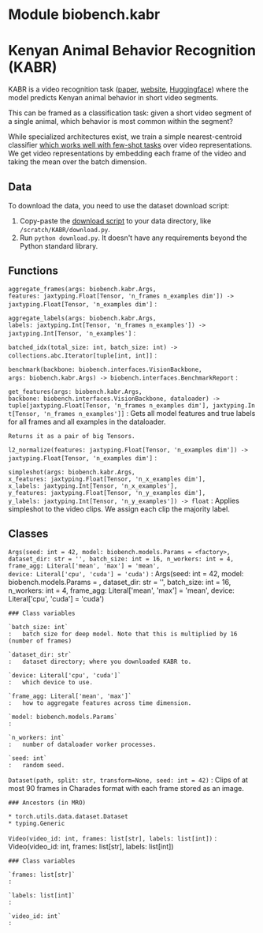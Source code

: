 Module biobench.kabr
====================
# Kenyan Animal Behavior Recognition (KABR)

KABR is a video recognition task ([paper](https://openaccess.thecvf.com/content/WACV2024W/CV4Smalls/papers/Kholiavchenko_KABR_In-Situ_Dataset_for_Kenyan_Animal_Behavior_Recognition_From_Drone_WACVW_2024_paper.pdf), [website](https://kabrdata.xyz/), [Huggingface](https://huggingface.co/datasets/imageomics/KABR)) where the model predicts Kenyan animal behavior in short video segments.

This can be framed as a classification task: given a short video segment of a single animal, which behavior is most common within the segment?

While specialized architectures exist, we train a simple nearest-centroid classifier [which works well with few-shot tasks](https://arxiv.org/abs/1911.04623) over video representations.
We get video representations by embedding each frame of the video and taking the mean over the batch dimension.

## Data

To download the data, you need to use the dataset download script:

1. Copy-paste the [download script](https://huggingface.co/datasets/imageomics/KABR/raw/main/download.py) to your data directory, like `/scratch/KABR/download.py`.
2. Run `python download.py`. It doesn't have any requirements beyond the Python standard library.

Functions
---------

`aggregate_frames(args: biobench.kabr.Args, features: jaxtyping.Float[Tensor, 'n_frames n_examples dim']) ‑> jaxtyping.Float[Tensor, 'n_examples dim']`
:   

`aggregate_labels(args: biobench.kabr.Args, labels: jaxtyping.Int[Tensor, 'n_frames n_examples']) ‑> jaxtyping.Int[Tensor, 'n_examples']`
:   

`batched_idx(total_size: int, batch_size: int) ‑> collections.abc.Iterator[tuple[int, int]]`
:   

`benchmark(backbone: biobench.interfaces.VisionBackbone, args: biobench.kabr.Args) ‑> biobench.interfaces.BenchmarkReport`
:   

`get_features(args: biobench.kabr.Args, backbone: biobench.interfaces.VisionBackbone, dataloader) ‑> tuple[jaxtyping.Float[Tensor, 'n_frames n_examples dim'], jaxtyping.Int[Tensor, 'n_frames n_examples']]`
:   Gets all model features and true labels for all frames and all examples in the dataloader.
    
    Returns it as a pair of big Tensors.

`l2_normalize(features: jaxtyping.Float[Tensor, 'n_examples dim']) ‑> jaxtyping.Float[Tensor, 'n_examples dim']`
:   

`simpleshot(args: biobench.kabr.Args, x_features: jaxtyping.Float[Tensor, 'n_x_examples dim'], x_labels: jaxtyping.Int[Tensor, 'n_x_examples'], y_features: jaxtyping.Float[Tensor, 'n_y_examples dim'], y_labels: jaxtyping.Int[Tensor, 'n_y_examples']) ‑> float`
:   Applies simpleshot to the video clips. We assign each clip the majority label.

Classes
-------

`Args(seed: int = 42, model: biobench.models.Params = <factory>, dataset_dir: str = '', batch_size: int = 16, n_workers: int = 4, frame_agg: Literal['mean', 'max'] = 'mean', device: Literal['cpu', 'cuda'] = 'cuda')`
:   Args(seed: int = 42, model: biobench.models.Params = <factory>, dataset_dir: str = '', batch_size: int = 16, n_workers: int = 4, frame_agg: Literal['mean', 'max'] = 'mean', device: Literal['cpu', 'cuda'] = 'cuda')

    ### Class variables

    `batch_size: int`
    :   batch size for deep model. Note that this is multiplied by 16 (number of frames)

    `dataset_dir: str`
    :   dataset directory; where you downloaded KABR to.

    `device: Literal['cpu', 'cuda']`
    :   which device to use.

    `frame_agg: Literal['mean', 'max']`
    :   how to aggregate features across time dimension.

    `model: biobench.models.Params`
    :

    `n_workers: int`
    :   number of dataloader worker processes.

    `seed: int`
    :   random seed.

`Dataset(path, split: str, transform=None, seed: int = 42)`
:   Clips of at most 90 frames in Charades format with each frame stored as an image.

    ### Ancestors (in MRO)

    * torch.utils.data.dataset.Dataset
    * typing.Generic

`Video(video_id: int, frames: list[str], labels: list[int])`
:   Video(video_id: int, frames: list[str], labels: list[int])

    ### Class variables

    `frames: list[str]`
    :

    `labels: list[int]`
    :

    `video_id: int`
    :